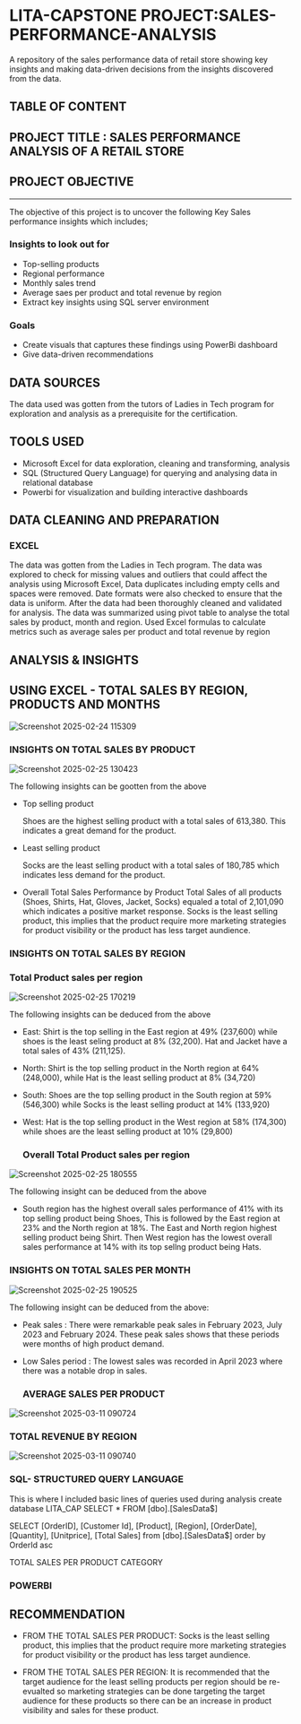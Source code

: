 # LITA-CAPSTONE PROJECT:SALES-PERFORMANCE-ANALYSIS
A repository of the sales performance data of retail store showing key insights and making data-driven decisions from the insights discovered from the data.

## TABLE OF CONTENT

## PROJECT TITLE : SALES PERFORMANCE ANALYSIS OF A RETAIL STORE

## PROJECT OBJECTIVE
---
The objective of this project is to uncover the following Key Sales performance insights which includes;
### Insights to look out for
- Top-selling products
- Regional performance
- Monthly sales trend
- Average saes per product and total revenue by region
- Extract key insights using SQL server environment

### Goals
- Create visuals that captures these findings using PowerBi dashboard
- Give data-driven recommendations 

## DATA SOURCES
The data used was gotten from the tutors of Ladies in Tech program for exploration and analysis as a prerequisite for the certification.

## TOOLS USED
- Microsoft Excel for data exploration, cleaning and transforming, analysis
- SQL (Structured Query Language) for querying and analysing data in relational database
- Powerbi for visualization and building interactive dashboards

 ## DATA CLEANING AND PREPARATION

 ### EXCEL
 The data was gotten from the Ladies in Tech program. The data was explored to check for missing values and outliers that could affect the analysis using Microsoft Excel, Data duplicates including empty cells and spaces were removed. Date formats were also checked to ensure that the data is uniform.
 After the data had been thoroughly cleaned and validated for analysis. The data was summarized using pivot table to analyse the total sales by product, month and region.
 Used Excel formulas to calculate metrics such as average sales per product and total revenue by region
 
 
 ## ANALYSIS & INSIGHTS 
 ## USING EXCEL - TOTAL SALES BY REGION, PRODUCTS AND MONTHS

 ![Screenshot 2025-02-24 115309](https://github.com/user-attachments/assets/0ebf8eaa-2a1e-41c7-8b78-a31284dc5dc5)


 ### INSIGHTS ON TOTAL SALES BY PRODUCT
![Screenshot 2025-02-25 130423](https://github.com/user-attachments/assets/06392e5f-04ad-45bf-8be2-39beb00e1f14)

 
The following insights can be gootten from the above
- Top selling product
  
  Shoes are the highest selling product with a total sales of 613,380. This indicates a great demand for the product.
- Least selling product

    Socks are the least selling product with a total sales of 180,785 which indicates less demand for the product.

 - Overall Total Sales Performance by Product
Total Sales of all products (Shoes, Shirts, Hat, Gloves, Jacket, Socks) equaled a total of 2,101,090 which indicates a positive market response. Socks is the least selling product, this implies that the product require more marketing strategies for product visibility or the product has less target aundience.

### INSIGHTS ON TOTAL SALES BY REGION
### Total Product sales per region

![Screenshot 2025-02-25 170219](https://github.com/user-attachments/assets/037f920c-13f2-4644-8492-672e7e2be29b)

The following insights can be deduced from the above 

- East: Shirt is the top selling in the East region at 49% (237,600) while shoes is the least seling product at 8% (32,200). Hat and Jacket have a total sales of 43% (211,125).

- North: Shirt is the top selling product in the North region at 64% (248,000), while Hat is the least selling product at 8% (34,720)

- South: Shoes are the top selling product in the South region at 59% (546,300) while Socks is the least selling product at 14% (133,920)

- West: Hat is the top selling product in the West region at 58% (174,300) while shoes are the least selling product at 10% (29,800)


  ### Overall Total Product sales per region

 ![Screenshot 2025-02-25 180555](https://github.com/user-attachments/assets/d50d46fd-1ea2-4c83-8213-4e5ea6940093)

  The following insight can be deduced from the above

  - South region has the highest overall sales performance of 41% with its top selling product being Shoes, This is followed by the East region at 23% and the North region at 18%. The East and North region highest selling product being Shirt. Then West region has the lowest overall sales performance at 14% with its top sellng product being Hats.

### INSIGHTS ON TOTAL SALES PER MONTH

![Screenshot 2025-02-25 190525](https://github.com/user-attachments/assets/e21fb15c-f6ae-4bae-a15d-71e0a0788702)


The following insight can be deduced from the above:
- Peak sales : There were remarkable peak sales in February 2023, July 2023 and February 2024. These peak sales shows that these periods were months of high product demand.

- Low Sales period : The lowest sales was recorded in April 2023 where there was a notable drop in sales.

  ### AVERAGE SALES PER PRODUCT                         
![Screenshot 2025-03-11 090724](https://github.com/user-attachments/assets/cb9c2864-7737-44e3-a9f2-86a8178fee31)


  ### TOTAL REVENUE BY REGION
  ![Screenshot 2025-03-11 090740](https://github.com/user-attachments/assets/880afad4-6b6a-43b0-b37b-2561ab89f6ec)




 ### SQL- STRUCTURED QUERY LANGUAGE
 This is where I included basic lines of queries used during analysis
 create database LITA_CAP
 SELECT * FROM [dbo].[SalesData$]

 SELECT [OrderID], [Customer Id], [Product], [Region], [OrderDate], [Quantity], [Unitprice], [Total Sales]
from [dbo].[SalesData$]
order by OrderId asc

 TOTAL SALES PER PRODUCT CATEGORY
 

 
 
 ### POWERBI
 
 ## RECOMMENDATION
 - FROM THE TOTAL SALES PER PRODUCT: Socks is the least selling product, this implies that the product require more marketing strategies for product visibility or the product has less target aundience.
   
 - FROM THE TOTAL SALES PER REGION: It is recommended that the target audience for the least selling products per region should be re-evualted so marketing strategies can be done targeting the target audience for these products so there can be an increase in product visibility and sales for these product.

 
